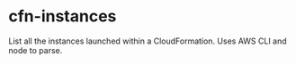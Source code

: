# cfn-instances

List all the instances launched within a CloudFormation.
Uses AWS CLI and node to parse.
